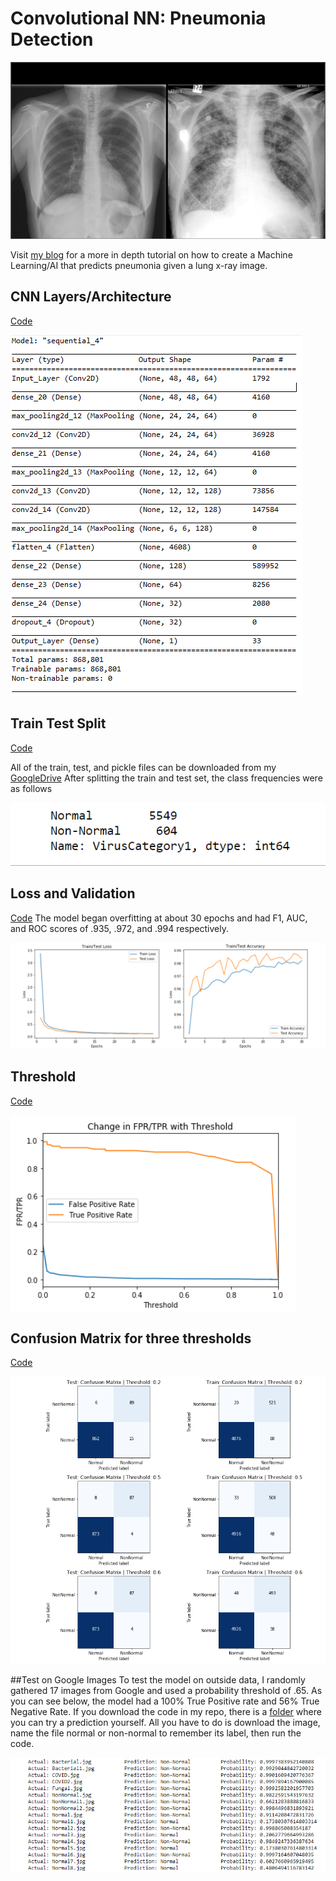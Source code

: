 # Convolutional NN: Pneumonia Detection 
![ThresholdTprFpr](PlotImages/Lung.png)

Visit [my blog](using-ai-to-detect-pneumonia-3ec4601acd07
) for a more in depth tutorial on how to create a Machine Learning/AI that predicts pneumonia given a lung x-ray image.  
## CNN Layers/Architecture
[Code](CNN.ipynb)

![NNArchitecture](PlotImages/NNArchitecture.png)

## Train Test Split
[Code](Train_Test.ipynb)

All of the train, test, and pickle files can be downloaded from my [GoogleDrive](https://drive.google.com/drive/folders/1XsUTrl65JuLQvQeoSGvxqPHvZCWb6tM7?usp=sharing)
After splitting the train and test set, the class frequencies were as follows

![ClassImbalance](PlotImages/ClassImbalance.png)

## Loss and Validation
[Code](CNN.ipynb)
The model began overfitting at about 30 epochs and had F1, AUC, and ROC scores of .935, .972, and .994 respectively.

![LossValidation](PlotImages/LossValidation.png)
## Threshold 
[Code](CNN.ipynb)

![ThresholdTprFpr](PlotImages/ThresholdTprFpr.png)
## Confusion Matrix for three thresholds
[Code](CNN.ipynb)

![ConfusionMatrix](PlotImages/ConfusionMatrix.png)

##Test on Google Images
To test the model on outside data, I randomly gathered 17 images from Google and used a probability threshold of .65. As you can see below, the model had a 100% True Positive rate and 56% True Negative Rate. If you download the code in my repo, there is a [folder](PlotImages) where you can try a prediction yourself. All you have to do is download the image, name the file normal or non-normal to remember its label, then run the code.

![GoogleTesting](PlotImages/GoogleTest.png)




